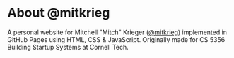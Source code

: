 # About @mitkrieg

A personal website for Mitchell "Mitch" Krieger ([@mitkrieg](https://docs.github.com/en/pages/getting-started-with-github-pages/configuring-a-publishing-source-for-your-github-pages-site)) implemented in GitHub Pages using HTML, CSS & JavaScript. Originally made for CS 5356 Building Startup Systems at Cornell Tech.